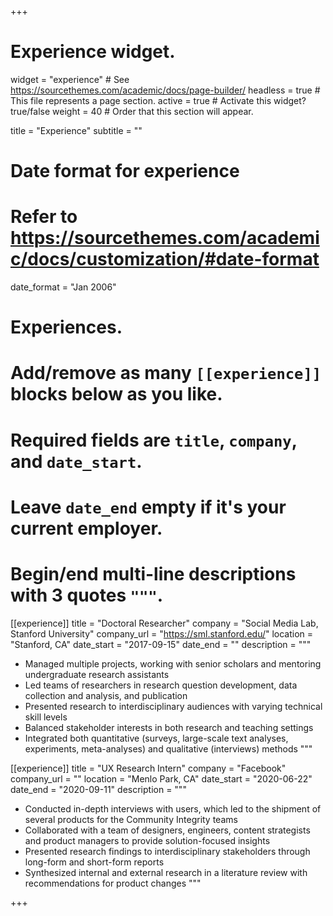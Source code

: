 +++
# Experience widget.
widget = "experience"  # See https://sourcethemes.com/academic/docs/page-builder/
headless = true  # This file represents a page section.
active = true  # Activate this widget? true/false
weight = 40  # Order that this section will appear.

title = "Experience"
subtitle = ""

# Date format for experience
#   Refer to https://sourcethemes.com/academic/docs/customization/#date-format
date_format = "Jan 2006"

# Experiences.
#   Add/remove as many `[[experience]]` blocks below as you like.
#   Required fields are `title`, `company`, and `date_start`.
#   Leave `date_end` empty if it's your current employer.
#   Begin/end multi-line descriptions with 3 quotes `"""`.
[[experience]]
  title = "Doctoral Researcher"
  company = "Social Media Lab, Stanford University"
  company_url = "https://sml.stanford.edu/"
  location = "Stanford, CA"
  date_start = "2017-09-15"
  date_end = ""
  description = """
  * Managed multiple projects, working with senior scholars and mentoring undergraduate research assistants
  * Led teams of researchers in research question development, data collection and analysis, and publication
  * Presented research to interdisciplinary audiences with varying technical skill levels
  * Balanced stakeholder interests in both research and teaching settings
  * Integrated both quantitative (surveys, large-scale text analyses, experiments, meta-analyses) and qualitative (interviews) methods
  """

[[experience]]
  title = "UX Research Intern"
  company = "Facebook"
  company_url = ""
  location = "Menlo Park, CA"
  date_start = "2020-06-22"
  date_end = "2020-09-11"
  description = """
  * Conducted in-depth interviews with users, which led to the shipment of several products for the Community Integrity teams
  * Collaborated with a team of designers, engineers, content strategists and product managers to provide solution-focused insights
  * Presented research findings to interdisciplinary stakeholders through long-form and short-form reports
  * Synthesized internal and external research in a literature review with recommendations for product changes
  """

+++
